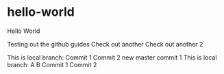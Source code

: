 # hello-world
Hello World

Testing out the github guides
Check out another
Check out another 2

This is local branch:
Commit 1
Commit 2
new master commit 1
This is local branch:
A
B
Commit 1
Commit 2